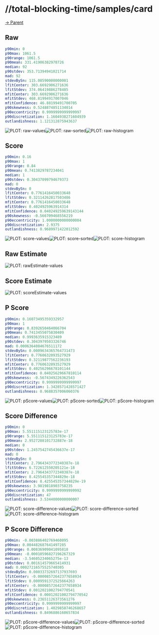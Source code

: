 
# //total-blocking-time/samples/card

[→ Parent](../..)


## Raw


```yaml
p90min: 0
p90max: 1061.5
p90range: 1061.5
p90mean: 331.41906382978726
median: 92
p90stdev: 353.71394941021714
mad: 92
stdevBySn: 115.08590000000001
lfitCenter: 303.6692906271636
lfitStdev: 374.06419886278405
mfitCenter: 303.6692906271636
mfitStdev: 468.81994917007046
mfitConfidence: 46.88199491700705
p90skewness: 0.5248874851134014
p90eccentricity: 0.9999999999999997
p90discretization: 1.1604938271604939
outlandishness: 1.121312875943637

```

![PLOT: raw-values](./raw/values.svg)![PLOT: raw-sorted](./raw/sorted.svg)![PLOT: raw-histogram](./raw/histogram.svg)
## Score


```yaml
p90min: 0.16
p90max: 1
p90range: 0.84
p90mean: 0.7413829787234041
median: 1
p90stdev: 0.30437099794679373
mad: 0
stdevBySn: 0
lfitCenter: 0.7761416450033648
lfitStdev: 0.32114262817503486
mfitCenter: 0.7761416450033648
mfitStdev: 0.4024925963914314
mfitConfidence: 0.040249259639143144
p90skewness: -0.566709468556219
p90eccentricity: 1.0000000000000004
p90discretization: 2.9375
outlandishness: 0.9689971422012592

```

![PLOT: score-values](./score/values.svg)![PLOT: score-sorted](./score/sorted.svg)![PLOT: score-histogram](./score/histogram.svg)
## Raw Estimate

![PLOT: rawEstimate-values](./rawEstimate/values.svg)
## Score Estimate

![PLOT: scoreEstimate-values](./scoreEstimate/values.svg)
## P Score


```yaml
p90min: 0.16073495359332957
p90max: 1
p90range: 0.8392650464066704
p90mean: 0.7413455075830409
median: 0.9993635915323489
p90stdev: 0.3043979503326746
mad: 0.0006364084676511172
stdevBySn: 0.0009634365764731473
lfitCenter: 0.7760632093527929
lfitStdev: 0.32119877562236193
mfitCenter: 0.7760632093527929
mfitStdev: 0.40256296678101144
mfitConfidence: 0.04025629667810114
p90skewness: -0.5674349226362543
p90eccentricity: 0.9999999999999997
p90discretization: 1.3428571428571427
outlandishness: 0.9688357006060376

```

![PLOT: pScore-values](./pScore/values.svg)![PLOT: pScore-sorted](./pScore/sorted.svg)![PLOT: pScore-histogram](./pScore/histogram.svg)
## Score Difference


```yaml
p90min: 0
p90max: 5.551115123125783e-17
p90range: 5.551115123125783e-17
p90mean: 2.9527208101732887e-18
median: 0
p90stdev: 1.2457542745436637e-17
mad: 0
stdevBySn: 0
lfitCenter: 2.7964343772340387e-18
lfitStdev: 6.722612550205121e-18
mfitCenter: 2.7964343772340387e-18
mfitStdev: 8.425545357344829e-18
mfitConfidence: 8.425545357344829e-19
p90skewness: 3.9819818903758235
p90eccentricity: 0.9999999999999992
p90discretization: 47
outlandishness: 3.5344000000000007

```

![PLOT: score-difference-values](./score-difference/values.svg)![PLOT: score-difference-sorted](./score-difference/sorted.svg)![PLOT: score-difference-histogram](./score-difference/histogram.svg)
## P Score Difference


```yaml
p90min: -0.003886402769460895
p90max: 0.004482687641497285
p90range: 0.00836909041095818
p90mean: -0.00010596827196267329
median: -3.54605234065275e-13
p90stdev: 0.001614579665414931
mad: 0.00027216575525740305
stdevBySn: 0.00033732697137937693
lfitCenter: -0.00008572642377658934
lfitStdev: 0.0009591372525664263
mfitCenter: -0.00008572642377658934
mfitStdev: 0.0012021002794770541
mfitConfidence: 0.00012021002794770542
p90skewness: 0.23651126373561276
p90eccentricity: 0.9999999999999997
p90discretization: 1.4029850746268657
outlandishness: 0.8496886160657834

```

![PLOT: pScore-difference-values](./pScore-difference/values.svg)![PLOT: pScore-difference-sorted](./pScore-difference/sorted.svg)![PLOT: pScore-difference-histogram](./pScore-difference/histogram.svg)